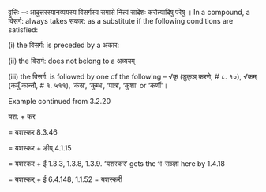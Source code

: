 




वृत्तिः --ः आदुत्तरस्यानव्ययस्य विसर्गस्य समासे नित्यं सादेशः करोत्यादिषु परेषु । In a compound, a विसर्ग: always takes सकार: as a substitute if the following conditions are satisfied:

(i) the विसर्ग: is preceded by a अकार:

(ii) the विसर्ग: does not belong to a अव्ययम्

(iii) the विसर्ग: is followed by one of the following – √कृ (डुकृञ् करणे, # ८. १०), √कम् (कमुँ कान्तौ, # १. ५११), ’कंस’, ‘कुम्भ’, ‘पात्र’, ‘कुशा’ or ‘कर्णी’।


Example continued from 3.2.20


यश: + कर

= यशस्कर 8.3.46

= यशस्कर + ङीप् 4.1.15

= यशस्कर + ई 1.3.3, 1.3.8, 1.3.9. ‘यशस्कर’ gets the भ-सञ्ज्ञा here by 1.4.18

= यशस्कर् + ई 6.4.148, 1.1.52 = यशस्करी

